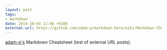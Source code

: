 ```yaml
---
layout: post
tags: 
- markdown
date: 2014-10-04 11:46 +0100
external-url: https://github.com/adam-p/markdown-here/wiki/Markdown-Cheatsheet
---
```

[adam-p's](https://github.com/adam-p) Markdown Cheatsheet (test of external URL posts).
